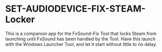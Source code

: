 # SET-AUDIODEVICE-FIX-STEAM-Locker
This is a companion app for the FxSound-Fix Tool that locks Steam from launching until FxSound has been handled by the Tool. Have this launch with the Windows Launcher Tool, and let it start without little to no delay.

